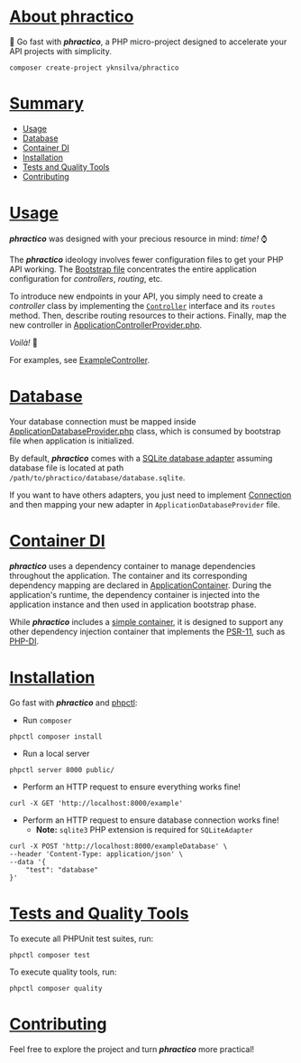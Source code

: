 # [About phractico](#about-phractico)

🚀 Go fast with **_phractico_**, a PHP micro-project designed to accelerate your API projects with simplicity.

```shell
composer create-project yknsilva/phractico
```

# [Summary](#summary)

- [Usage](#usage)
- [Database](#database)
- [Container DI](#container-di)
- [Installation](#installation)
- [Tests and Quality Tools](#tests-and-quality-tools)
- [Contributing](#contributing)

# [Usage](#usage)

**_phractico_** was designed with your precious resource in mind: _time!_ ⌚

The **_phractico_** ideology involves fewer configuration files to get your PHP API working.
The [Bootstrap file](./src/Core/Bootstrap.php) concentrates the entire application configuration
for _controllers_, _routing_, etc.

To introduce new endpoints in your API, you simply need to create a _controller_ class by
implementing the [`Controller`](./src/Core/Infrastructure/Http/Controller.php) interface and its `routes` method.
Then, describe routing resources to their actions. Finally,
map the new controller in [ApplicationControllerProvider.php](src/API/Http/Provider/ApplicationControllerProvider.php).

_Voilà!_ 🎉

For examples, see [ExampleController](./src/API/Http/Controller/ExampleController.php).

# [Database](#database)

Your database connection must be mapped inside [ApplicationDatabaseProvider.php](./src/Database/ApplicationDatabaseProvider.php) class,
which is consumed by bootstrap file when application is initialized.

By default, **_phractico_** comes with a [SQLite database adapter](./src/Database/Connection/SQLiteAdapter.php)
assuming database file is located at path `/path/to/phractico/database/database.sqlite`.

If you want to have others adapters, you just need to implement [Connection](./src/Core/Infrastructure/Database/Connection.php)
and then mapping your new adapter in `ApplicationDatabaseProvider` file.

# [Container DI](#container-di)

**_phractico_** uses a dependency container to manage dependencies throughout the application.
The container and its corresponding dependency mapping are declared in [ApplicationContainer](./src/DI/ApplicationContainer.php).
During the application's runtime, the dependency container is injected into the application instance
and then used in application bootstrap phase.

While **_phractico_** includes a [simple container](./src/Core/Infrastructure/DI/Container.php), it is designed
to support any other dependency injection container that implements the [PSR-11](https://www.php-fig.org/psr/psr-11/),
such as [PHP-DI](https://php-di.org/).

# [Installation](#installation)

Go fast with **_phractico_** and [phpctl](https://github.com/opencodeco/phpctl):

- Run `composer`
```shell
phpctl composer install
```

- Run a local server
```shell
phpctl server 8000 public/
```

- Perform an HTTP request to ensure everything works fine!
```shell
curl -X GET 'http://localhost:8000/example'
```

- Perform an HTTP request to ensure database connection works fine!
  - **Note:** `sqlite3` PHP extension is required for `SQLiteAdapter`
```shell
curl -X POST 'http://localhost:8000/exampleDatabase' \
--header 'Content-Type: application/json' \
--data '{
    "test": "database"
}'
```

# [Tests and Quality Tools](#tests-and-quality-tools)

To execute all PHPUnit test suites, run:
```shell
phpctl composer test
```

To execute quality tools, run:
```shell
phpctl composer quality
```

# [Contributing](#contributing)

Feel free to explore the project and turn **_phractico_** more practical!
